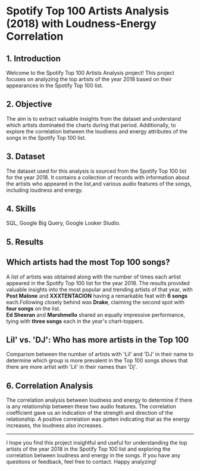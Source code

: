 # Spotify Top 100 Artists Analysis (2018) with Loudness-Energy Correlation

## 1. Introduction

Welcome to the Spotify Top 100 Artists Analysis project! This project focuses on analyzing the top artists of the year 2018 based on their appearances in the Spotify Top 100 list. 

## 2. Objective

The aim is  to extract valuable insights from the dataset and understand which artists dominated the charts during that period. Additionally, to explore the correlation between the loudness and energy attributes of the songs in the Spotify Top 100 list.

 ## 3. Dataset

The dataset used for this analysis is sourced from the Spotify Top 100 list for the year 2018. It contains a collection of records with information about the artists who appeared in the list,and various audio features of the songs, including loudness and energy.

## 4. Skills
SQL, Google Big Query, Google Looker Studio.
 ## 5. Results
 
## Which artists had the most Top 100 songs?
A list of artists was obtained along with the number of times each artist appeared in the Spotify Top 100 list for the year 2018. The results provided valuable insights into the most popular and trending artists of that year, with **Post Malone** and **XXXTENTACION** having a remarkable feat with **6 songs** each.Following closely behind was **Drake**, claiming the second spot with **four songs** on the list.           
**Ed Sheeran** and **Marshmello** shared an equally impressive performance, tying with **three songs** each in the year's chart-toppers.

## Lil' vs. 'DJ': Who has more artists in the Top 100
Comparism between the number of artists with 'Lil' and 'DJ' in their name to determine which group is more prevalent in the Top 100 songs shows that there are more artist with 'Lil' in their names than 'Dj'.

## 6. Correlation Analysis

The correlation analysis between loudness and energy to determine if there is any relationship between these two audio features. The correlation coefficient gave us an indication of the strength and direction of the relationship. A positive correlation was gotten indicating that as the energy increases, the loudness also increases.

---

I hope you find this project insightful and useful for understanding the top artists of the year 2018 in the Spotify Top 100 list and exploring the correlation between loudness and energy in the songs. If you have any questions or feedback, feel free to contact. Happy analyzing!


